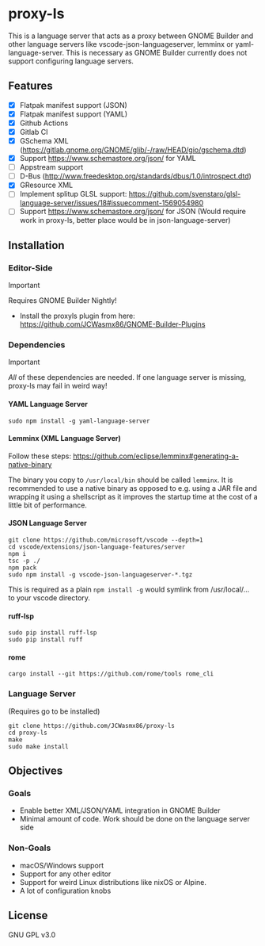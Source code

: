 # proxy-ls
This is a language server that acts as a proxy between GNOME Builder and other language servers like vscode-json-languageserver, lemminx or
yaml-language-server. This is necessary as GNOME Builder currently does not support configuring language servers.

## Features
- [x] Flatpak manifest support (JSON)
- [x] Flatpak manifest support (YAML)
- [x] Github Actions
- [x] Gitlab CI
- [x] GSchema XML (https://gitlab.gnome.org/GNOME/glib/-/raw/HEAD/gio/gschema.dtd)
- [x] Support https://www.schemastore.org/json/ for YAML
- [ ] Appstream support
- [ ] D-Bus (http://www.freedesktop.org/standards/dbus/1.0/introspect.dtd)
- [x] GResource XML
- [ ] Implement splitup GLSL support: https://github.com/svenstaro/glsl-language-server/issues/18#issuecomment-1569054980
- [ ] Support https://www.schemastore.org/json/ for JSON (Would require work in proxy-ls, better place would be in json-language-server)

## Installation
### Editor-Side
> [!IMPORTANT]
> Requires GNOME Builder Nightly!

- Install the proxyls plugin from here: https://github.com/JCWasmx86/GNOME-Builder-Plugins
### Dependencies
> [!IMPORTANT]
> *All* of these dependencies are needed. If one language server is missing, proxy-ls may fail in weird way!
#### YAML Language Server
```
sudo npm install -g yaml-language-server
```
#### Lemminx (XML Language Server)
Follow these steps: https://github.com/eclipse/lemminx#generating-a-native-binary

The binary you copy to `/usr/local/bin` should be called `lemminx`. It is recommended to use a native binary
as opposed to e.g. using a JAR file and wrapping it using a shellscript as it improves the startup time at the
cost of a little bit of performance.
#### JSON Language Server
```
git clone https://github.com/microsoft/vscode --depth=1
cd vscode/extensions/json-language-features/server
npm i
tsc -p ./
npm pack
sudo npm install -g vscode-json-languageserver-*.tgz
```
This is required as a plain `npm install -g` would symlink from /usr/local/... to your
vscode directory.
#### ruff-lsp
```
sudo pip install ruff-lsp
sudo pip install ruff
```
#### rome
```
cargo install --git https://github.com/rome/tools rome_cli
```
### Language Server
(Requires go to be installed)
```
git clone https://github.com/JCWasmx86/proxy-ls
cd proxy-ls
make
sudo make install
```
## Objectives
### Goals
- Enable better XML/JSON/YAML integration in GNOME Builder
- Minimal amount of code. Work should be done on the language server side
### Non-Goals
- macOS/Windows support
- Support for any other editor
- Support for weird Linux distributions like nixOS or Alpine.
- A lot of configuration knobs

## License
GNU GPL v3.0

